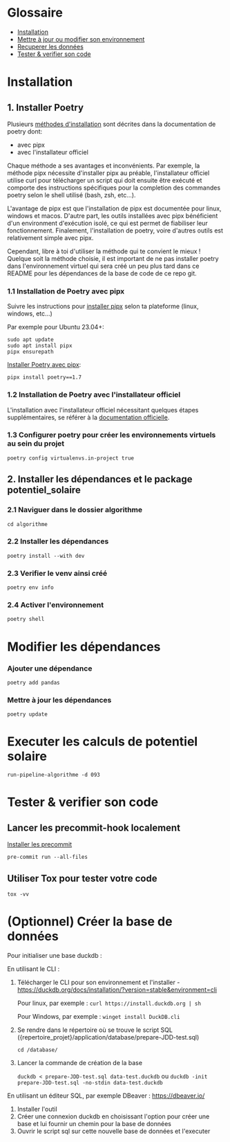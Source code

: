 # Glossaire
- [Installation](#installation)
- [Mettre à jour ou modifier son environnement](#mettre-à-jour-ou-modifier-son-environnement)
- [Recuperer les données](data/README.md)
- [Tester & verifier son code](#tester--verifier-son-code)


# Installation

## 1. Installer Poetry

Plusieurs [méthodes d'installation](https://python-poetry.org/docs/#installation) sont décrites dans la documentation de poetry dont:

- avec pipx
- avec l'installateur officiel

Chaque méthode a ses avantages et inconvénients. Par exemple, la méthode pipx nécessite d'installer pipx au préable, l'installateur officiel utilise curl pour télécharger un script qui doit ensuite être exécuté et comporte des instructions spécifiques pour la completion des commandes poetry selon le shell utilisé (bash, zsh, etc...).

L'avantage de pipx est que l'installation de pipx est documentée pour linux, windows et macos. D'autre part, les outils installées avec pipx bénéficient d'un environment d'exécution isolé, ce qui est permet de fiabiliser leur fonctionnement. Finalement, l'installation de poetry, voire d'autres outils est relativement simple avec pipx.

Cependant, libre à toi d'utiliser la méthode qui te convient le mieux ! Quelque soit la méthode choisie, il est important de ne pas installer poetry dans l'environnement virtuel qui sera créé un peu plus tard dans ce README pour les dépendances de la base de code de ce repo git.

### 1.1 Installation de Poetry avec pipx

Suivre les instructions pour [installer pipx](https://pipx.pypa.io/stable/#install-pipx) selon ta plateforme (linux, windows, etc...)

Par exemple pour Ubuntu 23.04+:

    sudo apt update
    sudo apt install pipx
    pipx ensurepath

[Installer Poetry avec pipx](https://python-poetry.org/docs/#installing-with-pipx):

    pipx install poetry==1.7

### 1.2 Installation de Poetry avec l'installateur officiel

L'installation avec l'installateur officiel nécessitant quelques étapes supplémentaires,
se référer à la [documentation officielle](https://python-poetry.org/docs/#installing-with-the-official-installer).

### 1.3 Configurer poetry pour créer les environnements virtuels au sein du projet

    poetry config virtualenvs.in-project true

## 2. Installer les dépendances et le package potentiel_solaire

### 2.1 Naviguer dans le dossier algorithme

    cd algorithme

### 2.2 Installer les dépendances

    poetry install --with dev

### 2.3 Verifier le venv ainsi créé

    poetry env info

### 2.4 Activer l'environnement

    poetry shell


# Modifier les dépendances

### Ajouter une dépendance

    poetry add pandas

### Mettre à jour les dépendances

    poetry update

# Executer les calculs de potentiel solaire

    run-pipeline-algorithme -d 093

# Tester & verifier son code

## Lancer les precommit-hook localement

[Installer les precommit](https://pre-commit.com/)
    
    pre-commit run --all-files

## Utiliser Tox pour tester votre code

    tox -vv

# (Optionnel) Créer la base de données

Pour initialiser une base duckdb :

En utilisant le CLI :

1. Télécharger le CLI pour son environnement et l'installer - https://duckdb.org/docs/installation/?version=stable&environment=cli

    Pour linux, par exemple :
    `curl https://install.duckdb.org | sh`

	Pour Windows, par exemple :
	`winget install DuckDB.cli`

2. Se rendre dans le répertoire où se trouve le script SQL ({repertoire_projet}/application/database/prepare-JDD-test.sql)

    `cd /database/`

3. Lancer la commande de création de la base

    `duckdb < prepare-JDD-test.sql data-test.duckdb` ou `duckdb -init prepare-JDD-test.sql -no-stdin data-test.duckdb`

En utilisant un éditeur SQL, par exemple DBeaver : https://dbeaver.io/

1. Installer l'outil
2. Créer une connexion duckdb en choisissant l'option pour créer une base et lui fournir un chemin pour la base de données
3. Ouvrir le script sql sur cette nouvelle base de données et l'executer
